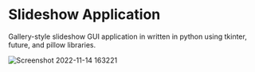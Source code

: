 # Slideshow Application

Gallery-style slideshow GUI application in written in python using tkinter, future, and pillow libraries. 


![Screenshot 2022-11-14 163221](https://user-images.githubusercontent.com/110789514/209884429-29e17f58-031c-4cd7-8847-4e81e67c51d7.png)
